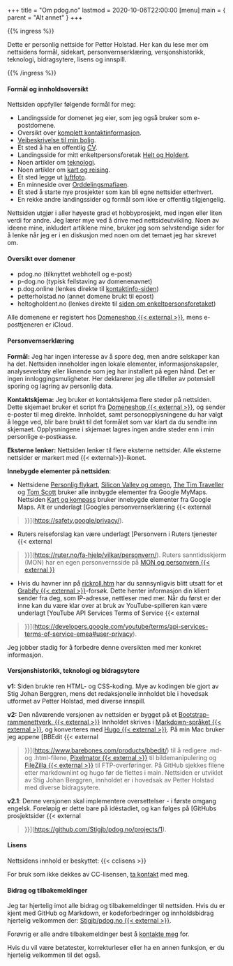 +++
title = "Om pdog.no"
lastmod = 2020-10-06T22:00:00
[menu]
main = { parent = "Alt annet" }
+++

{{% ingress %}}

Dette er personlig nettside for Petter Holstad. Her kan du lese mer om nettsidens formål, sidekart,
personvernserklæring, versjonshistorikk, teknologi, bidragsytere, lisens og innspill.

{{% /ingress %}}

#### Formål og innholdsoversikt

Nettsiden oppfyller følgende formål for meg:

- Landingsside for domenet jeg eier, som jeg også bruker som e-postdomene.  
- Oversikt over [komplett kontaktinformasjon](../kontaktinfo).  
- [Veibeskrivelse til min bolig](../visitt).  
- Et sted å ha en offentlig [CV](../cv).  
- Landingsside for mitt enkeltpersonsforetak [Helt og Holdent](../heltogholdent).  
- Noen artikler om [teknologi](../teknologi).  
- Noen artikler om [kart og reising](../kartogreiser).  
- Et sted legge ut [luftfoto](../luftfoto).  
- En minneside over [Orddelingsmafiaen](../orddelingsmafiaen).
- Et sted å starte nye prosjekter som kan bli egne nettsider etterhvert.  
- En rekke andre landingssider og formål som ikke er offentlig tilgjengelig. 

Nettsiden utgjør i aller høyeste grad et hobbyprosjekt, med ingen eller liten verdi for andre. Jeg
lærer mye ved å drive med nettsideutvikling. Noen av ideene mine, inkludert artiklene mine, bruker
jeg som selvstendige sider for å lenke når jeg er i en diskusjon med noen om det temaet jeg har
skrevet om. 

#### Oversikt over domener

- pdog.no (tilknyttet webhotell og e-post)  
- p-dog.no (typisk feilstaving av domenenavnet)  
- p.dog.online (lenkes direkte til [kontaktinfo-siden](../kontaktinfo))  
- petterholstad.no (annet domene brukt til epost)  
- heltogholdent.no  (lenkes direkte til [siden om enkeltpersonsforetaket](../heltogholdent))

Alle domenene er registert hos [Domeneshop {{< external >}}](https://domene.shop), mens
e-posttjeneren er iCloud.

#### Personvernserklæring

**Formål:** Jeg har ingen interesse av å spore deg, men andre selskaper kan ha det. Nettsiden
inneholder ingen lokale elementer, informasjonskapsler, analyseverktøy eller liknende som jeg har
installert på egen hånd. Det er ingen innloggingsmuligheter. Her deklarerer jeg alle tilfeller av
potensiell sporing og lagring av personlig data.

**Kontaktskjema:** Jeg bruker et kontaktskjema flere steder på nettsiden. Dette skjemaet bruker et
script fra [Domeneshop {{< external >}}](https://domene.shop/faq?id=61&section=21), og sender
e-poster til meg direkte. Innholdet, samt personopplysningene du har valgt å legge ved, blir bare
brukt til det formålet som var klart da du sendte inn skjemaet. Opplysningene i skjemaet lagres
ingen andre steder enn i min personlige e-postkasse.

**Eksterne lenker:** Nettsiden lenker til flere eksterne nettsider. Alle eksterne nettsider er
markert med {{< external>}}-ikonet.

**Innebygde elementer på nettsiden**:

- Nettsidene [Personlig flykart](reisekart), [Silicon Valley og omegn](sv), [The Tim
Traveller](timtraveller) og [Tom Scott](tomscott) bruker alle innbygde elementer fra Google MyMaps.
Nettsiden [Kart og kompass](visitt/kartogkompass) bruker innebygde elementer fra Google Maps. Alt er
underlagt [Googles personvernserklæring {{< external
>}}](https://safety.google/privacy/).
- Ruters reiseforslag kan være underlagt [Personvern i Ruters tjenester {{< external
>}}](https://ruter.no/fa-hjelp/vilkar/personvern/). Ruters sanntidsskjerm (MON) har en egen
personvernsside på [MON og personvern {{< external
>}}](https://ruter.no/fa-hjelp/vilkar/personvern/mon-og-personvern/)
- Hvis du havner inn på [rickroll.htm](http://pdog.no/rickroll) har du sannsynligvis blitt utsatt
  for et [Grabify {{< external >}}](https://grabify.link)-forsøk.  Dette henter informasjon din
klient sender fra
  deg, som IP-adresse, nettleser med mer. Når du først er der inne kan du være klar over at bruk av
  YouTube-spilleren kan være underlagt [YouTube API Services Terms of Service {{< external
>}}](https://developers.google.com/youtube/terms/api-services-terms-of-service-emea#user-privacy).

Jeg jobber stadig for å forbedre denne oversikten med mer konkret informasjon.  

#### Versjonshistorikk, teknologi og bidragsytere

**v1:** Siden brukte ren HTML- og CSS-koding. Mye av kodingen ble gjort av Stig Johan Berggren, mens
det redaksjonelle innholdet ble i hovedsak utformet av Petter Holstad, med diverse innspill.

**v2:** Den nåværende versjonen av nettsiden er bygget på et
[Bootstrap-rammenettverk. {{< external >}}](https://getbootstrap.com) Innholdet skrives i
[Markdown-språket {{< external >}}](https://daringfireball.net/projects/markdown/syntax), og
konverteres med
[Hugo {{< external >}}](https://gohugo.io). På min Mac bruker jeg appene [BBEdit {{< external
>}}](https://www.barebones.com/products/bbedit/) til å redigere
.md- og .html-filene, [Pixelmator {{< external >}}](https://www.pixelmator.com) til
bildemanipulering og
[FileZilla {{< external >}}](https://filezilla-project.org) til FTP-overføringer. På GitHub sjekkes
filene etter markdownlint og hugo før de flettes i main. Nettsiden er utviklet av Stig Johan
Berggren, innholdet er i hovedsak av Petter Holstad med diverse bidragsytere.

**v2.1**: Denne versjonen skal implementere oversettelser - i første omgang engelsk. Foreløpig er
dette bare på idéstadiet, og kan følges på [GitHubs prosjektsider {{< external
>}}](https://github.com/Stigjb/pdog.no/projects/1).

#### Lisens

Nettsidens innhold er beskyttet: {{< cclisens >}}

For bruk som ikke dekkes av CC-lisensen, [ta kontakt](../kontaktinfo) med meg.

#### Bidrag og tilbakemeldinger

Jeg tar hjertelig imot alle bidrag og tilbakemeldinger til nettsiden. Hvis du er kjent med GitHub og
Markdown, er kodeforbedringer og innholdsbidrag hjertelig velkommen der: [Stigjb/pdog.no {{<
external >}}](https://github.com/Stigjb/pdog.no).

Forøvrig er alle andre tilbakemeldinger best å [kontakte meg](../kontaktinfo) for.

Hvis du vil være betatester, korrekturleser eller ha en annen funksjon, er du hjertelig velkommen
til det også.
